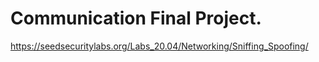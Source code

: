 # Communication Final Project.
https://seedsecuritylabs.org/Labs_20.04/Networking/Sniffing_Spoofing/
